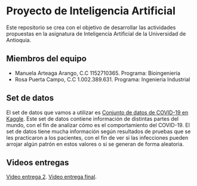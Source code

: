 # Proyecto de Inteligencia Artificial

Este repositorio se crea con el objetivo de desarrollar las actividades propuestas en la asignatura de Inteligencia Artificial de la Universidad de Antioquia.


## Miembros del equipo
- Manuela Arteaga Arango, C.C 1152710365. Programa: Bioingenieria
- Rosa Puerta Campo, C.C 1.002.389.631. Programa: Ingenieria Industrial
   
## Set de datos
El set de datos que vamos a utilizar es <a href="https://www.kaggle.com/datasets/georgesaavedra/covid19-dataset?resource=download">Conjunto de datos de COVID-19 en Kaggle</a>.
Este set de datos contiene información de distintas partes del mundo, con el fin de analizar cómo es el comportamiento del COVID-19.
El set de datos tiene mucha información según resultados de pruebas que se les practicaron a los pacientes, con el fin de ver si las infecciones
pueden arrojar algún patrón en estos valores o si se generan de forma aleatoria.


## Videos entregas
<a href="https://youtu.be/Lqs7yQKNbw0"> Video entrega 2</a>.
<a href="https://drive.google.com/drive/folders/1aOpo5iYktvDHnELWiy1ZL26fYUOauui6"> Video entrega final</a>.
